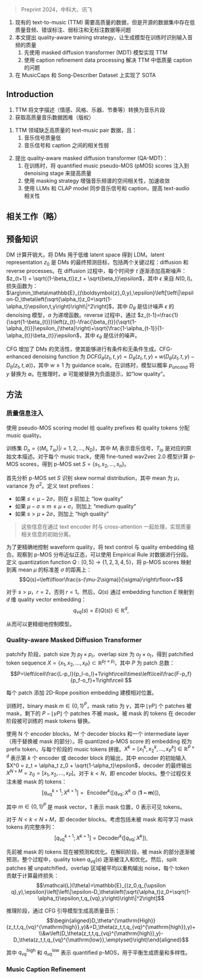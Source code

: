 > Preprint 2024，中科大、讯飞
<!-- 翻译 & 理解 -->
<!-- In recent years, diffusion-based text-to-music (TTM) generation has gained prominence, offering an innovative approach to synthesizing musical content from textual descriptions. Achieving high accuracy and diversity in this generation process requires extensive, high-quality data, including
both high-fidelity audio waveforms and detailed text descriptions, which often constitute only a small portion of available
datasets. In open-source datasets, issues such as low-quality
music waveforms, mislabeling, weak labeling, and unlabeled
data significantly hinder the development of music generation models. To address these challenges, we propose a novel
paradigm for high-quality music generation that incorporates
a quality-aware training strategy, enabling generative models to discern the quality of input music waveforms during
training. Leveraging the unique properties of musical signals,
we first adapted and implemented a masked diffusion transformer (MDT) model for the TTM task, demonstrating its
distinct capacity for quality control and enhanced musicality. Additionally, we address the issue of low-quality captions
in TTM with a caption refinement data processing approach.
Experiments demonstrate our state-of-the-art (SOTA) performance on MusicCaps and the Song-Describer Dataset. Our
demo page can be accessed at https://qa-mdt.github.io/. -->
1. 现有的 text-to-music (TTM) 需要高质量的数据，但是开源的数据集中存在低质量音频、错误标注、弱标注和无标注数据等问题
2. 本文提出 quality-aware training strategy，让生成模型在训练时识别输入音频的质量
    1. 先使用 masked diffusion transformer (MDT) 模型实现 TTM
    2. 使用 caption refinement data processing 解决 TTM 中低质量 caption 的问题
3. 在 MusicCaps 和 Song-Describer Dataset 上实现了 SOTA 

## Introduction
<!-- Text-to-music (TTM) generation aims to transform textual
descriptions of emotions, style, instruments, rhythm, and
other aspects into corresponding music segments, providing new expressive forms and innovative tools for multimedia creation. According to scaling law principles (Peebles
and Xie 2023; Li et al. 2024a), effective generative models require a large volume of training data. However, unlike image generation tasks (Chen et al. 2024a; Rombach
et al. 2021), acquiring high-quality music data often presents
greater challenges, primarily due to copyright issues and the
need for professional hardware to capture high-quality music. These factors make building a high-performance TTM
model particularly difficult. -->
1. TTM 将文字描述（情感、风格、乐器、节奏等）转换为音乐片段
2. 获取高质量音乐数据困难（版权）
<!-- In the TTM field, high-quality paired data of text and
music signals is scarce. This prevalent issue of low-quality
data, highlighted in Figure 1, manifests in two primary challenges. Firstly, most available music signals often suffer from distortion due to noise, low recording quality, or outdated recordings, resulting in diminished generated quality,
as measured by pseudo-MOS scores from quality assessment models (Ragano, Benetos, and Hines 2023). Secondly,
there is a weak correlation between music signals and captions, characterized by missing, weak, or incorrect captions,
leading to low text-audio similarity, which can be indicated
by CLAP scores (Wu* et al. 2023). These challenges significantly hinder the training of high-performance music generation models, resulting in poor rhythm, noise, and inconsistencies with textual control conditions in the generated
audio. Therefore, effectively training on large-scale datasets
with label mismatches, missing labels, or low-quality waveforms has become an urgent issue to address. -->
1. TTM 领域缺乏高质量的 text-music pair 数据，且：
    1. 音乐信号质量低
    2. 音乐信号和 caption 之间的相关性弱
<!-- In this study, we introduce a novel quality-aware masked
diffusion transformer (QA-MDT) to enhance music generation. This model effectively leverages extensive, opensource music databases, often containing data of varying
quality, to produce high-quality and diverse music. During training, we inject quantified music pseudo-MOS (pMOS) scores into the denoising stage at multiple granular ities to foster quality awareness, with coarse-level quality
information seamlessly integrated into the text encoder and
fine-level details embedded into the transformer-based diffusion architecture. A masking strategy is also employed to
enhance the spatial correlation of the music spectrum and
further accelerate convergence. This innovative approach
guides the model during the generation phase to produce
high-quality music by leveraging information associated
with elevated p-MOS scores. Additionally, we utilize large
language models (LLMs) and CLAP model to synchronize
music signals with captions, thereby enhancing text-audio
correlation in extensive music datasets. Our ablation studies
on public datasets confirm the effectiveness of our methodology, with the final model surpassing previous works in
both objective and subjective measures. The main contributions of this study are as follows: -->
2. 提出 quality-aware masked diffusion transformer (QA-MDT)：
    1. 在训练时，将 quantified music pseudo-MOS (pMOS) scores 注入到 denoising stage 来提高质量
    2. 使用 masking strategy 增强音乐频谱的空间相关性，加速收敛
    3. 使用 LLMs 和 CLAP model 同步音乐信号和 caption，提高 text-audio 相关性

## 相关工作（略）

## 预备知识
<!-- Latent diffusion model. Direct application of DMs to
cope with distributions of raw signals incurs significant
computational overhead (Ho, Jain, and Abbeel 2020;
Song, Meng, and Ermon 2020). Conversely, studies (Liu
et al. 2023c,b) apply them in a latent space with fewer
dimensions. The latent representation z0 is the ultimate
prediction target for DMs, which involve two key pro-
cesses: diffusion and reverse processes. In the diffusion
process, Gaussian noise is incrementally added to the
original representation at each time step t, described by √√
zt+1 = 1−βtzt + βtε, where ε is drawn from a standard normal distribution N (0, I ), and βt is gradu- ally adapted based on a preset schedule to progressively  -->
DM 计算开销大。将 DMs 用于低维 latent space 得到 LDM。latent representation $z_0$ 是 DMs 的最终预测目标，包括两个关键过程：diffusion 和 reverse processes。在 diffusion 过程中，每个时间步 $t$ 逐渐添加高斯噪声：$z_{t+1} = \sqrt{(1-\beta_t)}z_t + \sqrt{beta_t}\epsilon$，其中 $\epsilon$ 来自 $N(0, I)$。损失函数为：$\arg\min_\theta\mathbb{E}_{(\boldsymbol{z}_0,y),\epsilon}\left[\left\|\epsilon-D_\theta\left(\sqrt{\alpha_t}z_0+\sqrt{1-\alpha_t}\epsilon,t,y\right)\right\|^2\right]$，其中 $D_\theta$ 是估计噪声 $\epsilon$ 的 denoising 模型，$\alpha$ 为递增函数。reverse 过程中，通过 $z_{t-1}=\frac{1}{\sqrt{1-\beta_{t}}}\left(z_{t}-\frac{\beta_{t}}{\sqrt{1-\alpha_{t}}}\epsilon_{\theta}\right)+\sqrt{\frac{1-\alpha_{t-1}}{1-\alpha_{t}}\beta_{t}}\epsilon$，其中 $\epsilon_{\theta}$ 是估计的噪声。

<!-- 
Classifier-free guidance. Classifier-free guidance (CFG),
introduced by (Ho, Jain, and Abbeel 2020), increases the
versatility of DMs by enabling both conditional and unconditional generation. Typically, a diffusion model generates content based on specific control signals y within its
denoising function Dθ(zt, t, y). CFG enhances this mechanism by incorporating an unconditional mode Dθ(zt, t, ∅),
where ∅ symbolizes the absence of specific control signals. The CFG-enhanced denoising function is then expressed as DCFG
θ
(zt, t, y) = Dθ(zt, t, y) + w(Dθ(zt, t, y) −
Dθ(zt, t, ∅)), where w ≥ 1 denotes the guidance scale. During training, the model substitutes y with ∅ at a constant
probability puncond. In inference, ∅ might be replaced by a
negative prompt like “low quality” to prevent the model
from producing such attributes (Liu et al. 2023b) -->
CFG 增加了 DMs 的灵活性，使其能够进行有条件和无条件生成。CFG-enhanced denoising function 为 $DCFG_{\theta}(z_t, t, y) = D_{\theta}(z_t, t, y) + w(D_{\theta}(z_t, t, y) - D_{\theta}(z_t, t, \emptyset))$，其中 $w \geq 1$ 为 guidance scale。在训练时，模型以概率 $p_{\text{uncond}}$ 将 $y$ 替换为 $\emptyset$。在推理时，$\emptyset$ 可能被替换为负面提示，如“low quality”。

## 方法
<!-- Quality Information Injectio -->
### 质量信息注入
<!-- At the heart of our work lies the implementation of a pseudo- MOS scoring model (Ragano, Benetos, and Hines 2023) to meticulously assign music quality to quality prefixes and quality tokens. -->
使用 pseudo-MOS scoring model 给 quality prefixes 和 quality tokens 分配 music quality。
<!-- We define our training set as Do = {(Mi,Tio) | i = 1, 2, . . . , ND }, where each Mi represents a music signal and Tio is the corresponding original textual description. To optimize model learning from datasets with diverse au- dio quality and minimize the impact of low-quality audio, we initially assign p-MOS scores to each music track us- ing a model fine-tuned with wav2vec 2.0 (Baevski et al. 2020) on a dataset of vinyl recordings for audio quality as- sessment, and achieve the corresponding p-MOS set S = {s1 , s2 , . . . , sn }. These scores facilitate dual-perspective quality control for enhanced granularity and precision. -->
训练集 $D_o = \{(M_i, T_{io}) | i = 1, 2, \ldots, N_D\}$，其中 $M_i$ 表示音乐信号，$T_{io}$ 是对应的原始文本描述。对于每个 music track，使用 fine-tuned wav2vec 2.0 模型计算 p-MOS scores，得到 p-MOS set $S = \{s_1, s_2, \ldots, s_n\}$。

<!-- First, We analyze this p-MOS set S to identify a nega- tive skew normal distribution with mean μ and variance σ2. We define text prefixes based on s as follows: prepend “low quality” if s < μ−2σ, “medium quality” if μ−σ ≤ m ≤ μ+σ,and“highquality”ifs > μ+2σ.Thisin- formation is prepended before processing through the text encoder with cross-attention, enabling the initial separation of quality-related information. -->
首先分析 p-MOS set $S$ 识别 skew normal distribution，其中 mean 为 $\mu$，variance 为 $\sigma^2$。定义 text prefixes：
+ 如果 $s < \mu - 2\sigma$，则在 $s$ 前加上 “low quality”
+ 如果 $\mu - \sigma \leq m \leq \mu + \sigma$，则加上 “medium quality”
+ 如果 $s > \mu + 2\sigma$，则加上 “high quality”
> 这些信息在通过 text encoder 时与 cross-attention 一起处理，实现质量相关信息的初始分离。

<!-- To achieve a more precise awareness and control of wave- form quality, we synergize the role of text control with qual- ity embedding. We observed that the distribution of p-MOS in the dataset is approximately normal, which can be shown in Figure 1, allowing us to use the Empirical Rule to segment the data accordingly. Specifically, we define the quantiza- tion function Q : [0,5] → {1,2,3,4,5} to map the p-MOS scores to discrete levels based on the distance from the mean μ in terms of standard deviation σ: -->
为了更精确地控制 waveform quality，将 text control 与 quality embedding 结合。观察到 p-MOS 分布近似正态，可以使用 Empirical Rule 对数据进行分段。定义 quantization function $Q : [0, 5] \to \{1, 2, 3, 4, 5\}$，将 p-MOS scores 映射到离 mean $\mu$ 的标准差 $\sigma$ 的距离上：
$$Q(s)=\left\lfloor\frac{s-(\mu-2\sigma)}{\sigma}\right\rfloor+r$$
<!-- where r = 2 for s > μ, otherwise, r = 1. Subsequently, Q(s) is mapped to a d-dimensional quality vector embed- ding using the embedding function E, such that -->
对于 $s > \mu$，$r = 2$，否则 $r = 1$。然后，$Q(s)$ 通过 embedding function $E$ 映射到 $d$ 维 quality vector embedding：
$$q_{\mathrm{vq}}(s)=E(Q(s))\in\mathbb{R}^d,$$
<!-- This process provides finer granularity of control within the following model and facilitates the ability of interpolative quality control during inference, enabling precise adjust- ments in Rd . -->
从而可以更精细地控制模型。
<!-- Quality-aware Masked Diffusion Transformer -->
### Quality-aware Masked Diffusion Transformer
<!-- In a general patchify phrase with patch size pf × pl and overlap size of × ol, patchified token sequence X ={x ,x ,...,x } ⊂ Rpf×pl are obtained through spliting 12P F×L the music latent space Mspec ∈ R , as described in Sec- tion 5. The total number of patches P is given by: -->
patchify 阶段，patch size 为 $p_f \times p_l$，overlap size 为 $o_f \times o_l$，得到 patchified token sequence $X = \{x_1, x_2, \ldots, x_P\} \subset \mathbb{R}^{p_f \times p_l}$，其中 $P$ 为 patch 总数：
$$P=\left\lceil\frac{L-p_l}{p_l-o_l}+1\right\rceil\times\left\lceil\frac{F-p_f}{p_f-o_f}+1\right\rceil $$
<!-- A 2D-Rope position embedding (Su et al. 2024) is added to each patch for better modeling of relative position relationshipwhileabinarymaskm∈{0,1}P isappliedduring the training stage, with a variable mask ratio γ. This results in a subset of ⌊γP⌋ patches being masked that PPN m = i=1 i ⌊γP ⌋, leaving P − ⌊γP ⌋ patches unmasked. The subset of masked tokens is invisible in the encoder stage and replaced with trainable mask tokens in the decoder stage following the same strategy utilized in AudioMAE (Huang et al. 2022) and MDT (Gao et al. 2023). -->
每个 patch 添加 2D-Rope position embedding 建模相对位置。

训练时，binary mask $m \in \{0, 1\}^P$，mask ratio 为 $\gamma$，其中 $\lfloor\gamma P\rfloor$ 个 patches 被 mask，剩下的 $P - \lfloor\gamma P\rfloor$ 个 patches 不被 mask。被 mask 的 tokens 在 decoder 阶段被可训练的 mask tokens 替换。
<!-- The transformer we use consists of N encoder blocks,
M decoder blocks, and an intermediate layer to replace the
masked part with trainable parameters. We treat the em-
bedding of the quantized p-MOS score as a prefix token,
concatenated with each stage’s music tokens. Let Xk =
[xk1,xk2,...,xkP ] ∈ RP×d represent the output of k-th en-
coder or decoder block, where the initial input of the encoder
X0 =z =αz +√1−αε,andthefinaldecoderblock tt0t
estimate XN+M = z0 = [x1,x2,...,xP ]. For k < N, indicating the encoder blocks, the sequence transformation focuses only on unmasked tokens:
 -->
使用 N 个 encoder blocks，M 个 decoder blocks 和一个 intermediate layer（用于替换被 mask 的部分）。将 quantized p-MOS score 的 embedding 视为 prefix token，与每个阶段的 music tokens 拼接。$X^k = [x_{1}^k, x_{2}^k, \ldots, x_{P}^k] \in \mathbb{R}^{P \times d}$ 表示第 $k$ 个 encoder 或 decoder block 的输出，其中 encoder 的初始输入 $X^0 = z_t = \alpha_t z_0 + \sqrt{1-\alpha_t}\epsilon$，decoder 的最终输出 $X^{N+M} = z_0 = [x_1, x_2, \ldots, x_P]$。对于 $k < N$，即 encoder blocks。整个过程仅关注未被 mask 的 tokens：
$$[q_{\mathrm{vq}}^{k+1};X^{k+1}]=\text{ Encoder}^k\left(\left[q_{\mathrm{vq}};X^k\odot(\mathbf{1-m})\right]\right),$$
<!-- where m ∈ {0, 1}P is the mask vector, with 1 indicating masked positions and 0 for visible tokens. -->
其中 $m \in \{0, 1\}^P$ 是 mask vector，1 表示 mask 位置，0 表示可见 tokens。
<!-- /For N < k < N + M , indicating the decoder blocks, the full sequence including both unmasked tokens and learnable masked tokens is considered: -->
对于 $N < k < N + M$，即 decoder blocks。考虑包括未被 mask 和可学习 mask tokens 的完整序列：
$$[q_{\mathrm{vq}}^{k+1};X^{k+1}]=\text{Decoder}^k\left(\left[q_{\mathrm{vq}};X^k\right]\right),$$
<!-- where the previously masked tokens are now subject to pre- diction and refinement. In the decoding phase, the portions that were masked are gradually predicted, and throughout this entire phase, the quality token qvq(s) is progressively infused and optimized. Subsequently, the split patches are unpatchified while the overlapped area is averaged to recon- struct the output noise and every token contributes to calcu- lating the final loss: -->
先前被 mask 的 tokens 现在被预测和优化。在解码阶段，被 mask 的部分逐渐被预测，整个过程中，quality token $q_{\mathrm{vq}}(s)$ 逐渐被注入和优化。然后，split patches 被 unpatchified，overlap 区域被平均以重构输出 noise，每个 token 贡献于计算最终损失：
$$\mathcal{L}(\theta)=\mathbb{E}_{(z_0,q_{\upsilon q},y),\epsilon}\left[\left\|\epsilon-D_\theta\left(\sqrt{\alpha_t}z_0+\sqrt{1-\alpha_t}\epsilon,t,q_{vq},y\right)\right\|^2\right]$$
<!-- In the inference stage, the model can be guided to generate high-quality music through CFG: -->
推理阶段，通过 CFG 引导模型生成高质量音乐：
$$\begin{aligned}D_\theta^{\mathrm{High}}(z_t,t,q_{vq}^{\mathrm{high}},y)&=D_\theta(z_t,t,q_{vq}^{\mathrm{high}},y)+\\&w\left(D_\theta(z_t,t,q_{vq}^{\mathrm{high}},y)-D_\theta(z_t,t,q_{vq}^{\mathrm{low}},\emptyset)\right)\end{aligned}$$
<!-- indicate quantified p-MOS for guiding the model in a balance between generation quality and di-versity. -->
其中 $q_{vq}^{\text{high}}$ 和 $q_{vq}^{\text{low}}$ 表示 quantified p-MOS，用于平衡生成质量和多样性。

<!-- Music Caption Refinement -->
### Music Caption Refinement
